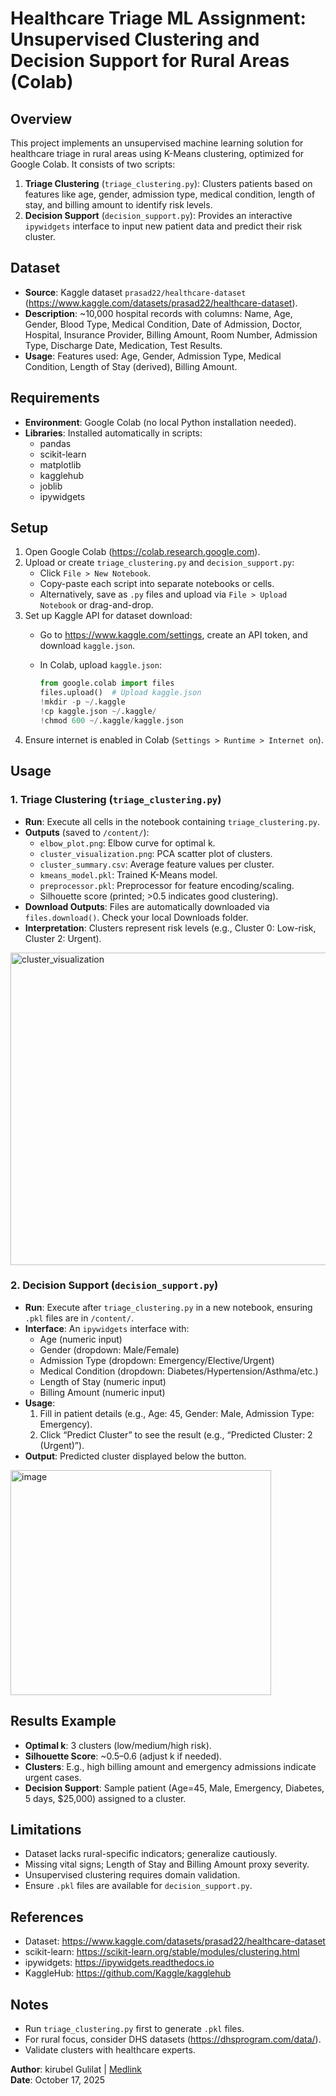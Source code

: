 # Healthcare Triage ML Assignment: Unsupervised Clustering and Decision Support for Rural Areas (Colab)

## Overview

This project implements an unsupervised machine learning solution for healthcare triage in rural areas using K-Means clustering, optimized for Google Colab. It consists of two scripts:

1. **Triage Clustering** (`triage_clustering.py`): Clusters patients based on features like age, gender, admission type, medical condition, length of stay, and billing amount to identify risk levels.
2. **Decision Support** (`decision_support.py`): Provides an interactive `ipywidgets` interface to input new patient data and predict their risk cluster.

## Dataset

- **Source**: Kaggle dataset `prasad22/healthcare-dataset` (https://www.kaggle.com/datasets/prasad22/healthcare-dataset).
- **Description**: \~10,000 hospital records with columns: Name, Age, Gender, Blood Type, Medical Condition, Date of Admission, Doctor, Hospital, Insurance Provider, Billing Amount, Room Number, Admission Type, Discharge Date, Medication, Test Results.
- **Usage**: Features used: Age, Gender, Admission Type, Medical Condition, Length of Stay (derived), Billing Amount.

## Requirements

- **Environment**: Google Colab (no local Python installation needed).
- **Libraries**: Installed automatically in scripts:
  - pandas
  - scikit-learn
  - matplotlib
  - kagglehub
  - joblib
  - ipywidgets

## Setup

1. Open Google Colab (https://colab.research.google.com).
2. Upload or create `triage_clustering.py` and `decision_support.py`:
   - Click `File > New Notebook`.
   - Copy-paste each script into separate notebooks or cells.
   - Alternatively, save as `.py` files and upload via `File > Upload Notebook` or drag-and-drop.
3. Set up Kaggle API for dataset download:
   - Go to https://www.kaggle.com/settings, create an API token, and download `kaggle.json`.
   - In Colab, upload `kaggle.json`:

     ```python
     from google.colab import files
     files.upload()  # Upload kaggle.json
     !mkdir -p ~/.kaggle
     !cp kaggle.json ~/.kaggle/
     !chmod 600 ~/.kaggle/kaggle.json
     ```
4. Ensure internet is enabled in Colab (`Settings > Runtime > Internet on`).

## Usage

### 1. Triage Clustering (`triage_clustering.py`)

- **Run**: Execute all cells in the notebook containing `triage_clustering.py`.
- **Outputs** (saved to `/content/`):
  - `elbow_plot.png`: Elbow curve for optimal k.
  - `cluster_visualization.png`: PCA scatter plot of clusters.
  - `cluster_summary.csv`: Average feature values per cluster.
  - `kmeans_model.pkl`: Trained K-Means model.
  - `preprocessor.pkl`: Preprocessor for feature encoding/scaling.
  - Silhouette score (printed; &gt;0.5 indicates good clustering).
- **Download Outputs**: Files are automatically downloaded via `files.download()`. Check your local Downloads folder.
- **Interpretation**: Clusters represent risk levels (e.g., Cluster 0: Low-risk, Cluster 2: Urgent).


<img width="800" height="500" alt="cluster_visualization" src="https://github.com/user-attachments/assets/43935a8d-5735-451b-8aa6-448fcd6ca81e" />

### 2. Decision Support (`decision_support.py`)

- **Run**: Execute after `triage_clustering.py` in a new notebook, ensuring `.pkl` files are in `/content/`.
- **Interface**: An `ipywidgets` interface with:
  - Age (numeric input)
  - Gender (dropdown: Male/Female)
  - Admission Type (dropdown: Emergency/Elective/Urgent)
  - Medical Condition (dropdown: Diabetes/Hypertension/Asthma/etc.)
  - Length of Stay (numeric input)
  - Billing Amount (numeric input)
- **Usage**:
  1. Fill in patient details (e.g., Age: 45, Gender: Male, Admission Type: Emergency).
  2. Click “Predict Cluster” to see the result (e.g., “Predicted Cluster: 2 (Urgent)”).
- **Output**: Predicted cluster displayed below the button.
<img width="417" height="360" alt="image" src="https://github.com/user-attachments/assets/d2275483-a693-418c-85e5-3af3e4eb3dd5" />

## Results Example

- **Optimal k**: 3 clusters (low/medium/high risk).
- **Silhouette Score**: \~0.5–0.6 (adjust k if needed).
- **Clusters**: E.g., high billing amount and emergency admissions indicate urgent cases.
- **Decision Support**: Sample patient (Age=45, Male, Emergency, Diabetes, 5 days, $25,000) assigned to a cluster.

## Limitations

- Dataset lacks rural-specific indicators; generalize cautiously.
- Missing vital signs; Length of Stay and Billing Amount proxy severity.
- Unsupervised clustering requires domain validation.
- Ensure `.pkl` files are available for `decision_support.py`.

## References

- Dataset: https://www.kaggle.com/datasets/prasad22/healthcare-dataset
- scikit-learn: https://scikit-learn.org/stable/modules/clustering.html
- ipywidgets: https://ipywidgets.readthedocs.io
- KaggleHub: https://github.com/Kaggle/kagglehub

## Notes

- Run `triage_clustering.py` first to generate `.pkl` files.
- For rural focus, consider DHS datasets (https://dhsprogram.com/data/).
- Validate clusters with healthcare experts.

**Author**: kirubel Gulilat | [Medlink](https://www.medlinket.et/)  
**Date**: October 17, 2025
